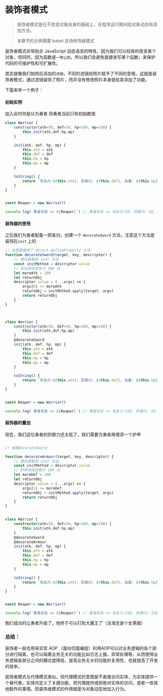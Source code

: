 # 装饰者模式

> 装饰者模式是在不改变对象自身的基础上，在程序运行期间给对象动态地添加方法。
>
> 本章节的示例需要 babel 支持修饰器模式

装饰者模式非常贴合 JavaScript 动态语言的特性，因为我们可以轻易的改变某个对象，但同时，因为函数是`一等公民`，所以我们会避免直接改写某个函数，来保护代码的可维护性和可扩展性。

其实就像我们拍照后添加的`滤镜`，不同的滤镜给照片赋予了不同的意境，这就是装饰者模式，通过滤镜装饰了照片，而并没有修改照片本身就给其添加了功能。

下面来举一个例子：

#### 初始实例

加入此时你是以为勇者 但勇者当前只有初始数值

```javascript
class Warrior {
    constructor(atk=50, def=50, hp=100, mp=100) {
        this.init(atk,def,hp,mp)
    }

    init(atk, def, hp, mp) {
        this.atk = atk
        this.def = def
        this.hp = hp
        this.mp = mp
    }

    toString() {
        return `攻击力:${this.atk}, 防御力: ${this.def}, 血量: ${this.hp}, 法力值: ${this.mp}`
    }
}


const Reaper = new Warrior()

console.log(`勇者状态 => ${Reaper}`) // 勇者状态 => 攻击力:50, 防御力: 50, 血量: 100, 法力值: 100
```

#### 装饰器的使用

之后我们为勇者配备一把圣剑，创建一个 `decorateSword` 方法，注意这个方法是装饰在`init` 上的

```javascript
// 本质是使用了 Object.defineProperty 方法
function decorateSword(target, key, descriptor) {
    // 首先获取到 init 方法
    const initMethod = descriptor.value
    // 宝剑添加攻击力 100 点
    let moreAtk = 100
    let returnObj
    descriptor.value = (...args) => {
        args[0] += moreAtk
        returnObj = initMethod.apply(target, args)
        return returnObj
    }
}



class Warrior {
    constructor(atk=50, def=50, hp=100, mp=100) {
        this.init(atk,def,hp,mp)
    }
    @decorateSword
    init(atk, def, hp, mp) {
        this.atk = atk
        this.def = def
        this.hp = hp
        this.mp = mp
    }

    toString() {
        return `攻击力:${this.atk}, 防御力: ${this.def}, 血量: ${this.hp}, 法力值: ${this.mp}`
    }
}


const Reaper = new Warrior()

console.log(`勇者状态 => ${Reaper}`) // 勇者状态 => 攻击力:150, 防御力: 50, 血量: 100, 法力值: 100
```

#### 装饰器的叠加

现在，我们这位勇者的防御力还太低了，我们需要为勇者再增添一个护甲

```typescript

// 省略decorateSword

function decorateArmour(target, key, descriptor) {
    // 首先获取到 init 方法
    const initMethod = descriptor.value
    // 护甲添加防御力 100 点
    let moreDef = 100
    let returnObj
    descriptor.value = (...args) => {
        args[1] += moreDef
        returnObj = initMethod.apply(target, args)
        return returnObj
    }
}


class Warrior {
    constructor(atk=50, def=50, hp=100, mp=100) {
        this.init(atk,def,hp,mp)
    }
    @decorateSword
    @decorateArmour
    init(atk, def, hp, mp) {
        this.atk = atk
        this.def = def
        this.hp = hp
        this.mp = mp
    }

    toString() {
        return `攻击力:${this.atk}, 防御力: ${this.def}, 血量: ${this.hp}, 法力值: ${this.mp}`
    }
}


const Reaper = new Warrior()

console.log(`勇者状态 => ${Reaper}`) // 勇者状态 => 攻击力:150, 防御力: 150, 血量: 100, 法力值: 100
```

我们成功的让勇者升级了，他终于可以打败大魔王了（没准还是个史莱姆）

### 总结：

装饰者一般也用来实现 AOP （面向切面编程）利用AOP可以对业务逻辑的各个部分进行隔离，也可以隔离业务无关的功能比如日志上报、异常处理等，从而使得业务逻辑各部分之间的耦合度降低，提高业务无关的功能的复用性，也就提高了开发的效率。

装饰者模式与代理模式类似，但代理模式的意图是不直接访问实体，为实体提供一个替代者，实体内定义了关键功能，而代理提供或拒绝对实体的访问，或者一些其他额外的事情。而装饰者模式的作用就是为对象动态地加入行为。

